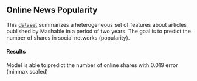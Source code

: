 ## Online News Popularity

This [dataset](https://archive.ics.uci.edu/ml/datasets/online+news+popularity) summarizes a heterogeneous set of features about articles published by Mashable in a period of two years. The goal is to predict the number of shares in social networks (popularity).


#### Results
Model is able to predict the number of online shares with 0.019 error (minmax scaled)
